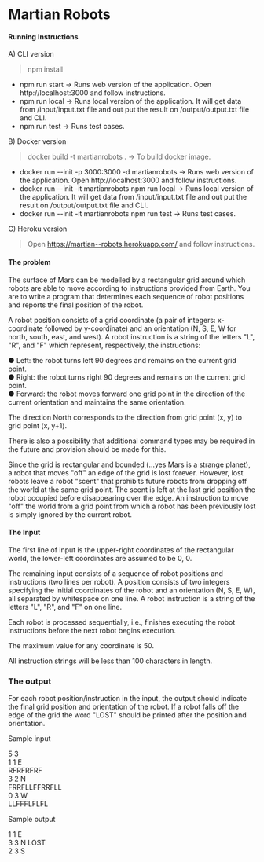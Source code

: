 Martian Robots
============


#### Running Instructions

A) CLI version

> npm install
- npm run start -> Runs web version of the application. Open http://localhost:3000 and follow instructions.
- npm run local -> Runs local version of the application. It will get data from /input/input.txt file and  out put the result on /output/output.txt file and CLI.
- npm run test -> Runs test cases.

B) Docker version

> docker build -t martianrobots . -> To build docker image.
- docker run --init -p 3000:3000 -d martianrobots -> Runs web version of the application. Open http://localhost:3000 and follow instructions.
- docker run --init -it martianrobots npm run local -> Runs local version of the application. It will get data from /input/input.txt file and  out put the result on /output/output.txt file and CLI.
- docker run --init -it martianrobots npm run test -> Runs test cases.

C) Heroku version

> Open https://martian--robots.herokuapp.com/ and follow instructions.


#### The problem

The surface of Mars can be modelled by a rectangular grid around which robots are
able to move according to instructions provided from Earth. You are to write a program
that determines each sequence of robot positions and reports the final position of the
robot.

A robot position consists of a grid coordinate (a pair of integers: x-coordinate followed
by y-coordinate) and an orientation (N, S, E, W for north, south, east, and west). A robot
instruction is a string of the letters "L", "R", and "F" which represent, respectively, the
instructions:

● Left: the robot turns left 90 degrees and remains on the current grid point.<br />
● Right: the robot turns right 90 degrees and remains on the current grid point.<br />
● Forward: the robot moves forward one grid point in the direction of the current orientation and maintains the same orientation.<br />

The direction North corresponds to the direction from grid point (x, y) to grid point (x,
y+1).

There is also a possibility that additional command types may be required in the future
and provision should be made for this.

Since the grid is rectangular and bounded (...yes Mars is a strange planet), a robot that
moves "off" an edge of the grid is lost forever. However, lost robots leave a robot "scent"
that prohibits future robots from dropping off the world at the same grid point. The scent
is left at the last grid position the robot occupied before disappearing over the edge. An
instruction to move "off" the world from a grid point from which a robot has been
previously lost is simply ignored by the current robot.


#### The Input

The first line of input is the upper-right coordinates of the rectangular world, the
lower-left coordinates are assumed to be 0, 0.

The remaining input consists of a sequence of robot positions and instructions (two lines
per robot). A position consists of two integers specifying the initial coordinates of the
robot and an orientation (N, S, E, W), all separated by whitespace on one line. A robot
instruction is a string of the letters "L", "R", and "F" on one line.

Each robot is processed sequentially, i.e., finishes executing the robot instructions
before the next robot begins execution.

The maximum value for any coordinate is 50.

All instruction strings will be less than 100 characters in length.


### The output

For each robot position/instruction in the input, the output should indicate the final grid
position and orientation of the robot. If a robot falls off the edge of the grid the word
"LOST" should be printed after the position and orientation.

Sample input

5 3<br />
1 1 E<br />
RFRFRFRF<br />
3 2 N<br />
FRRFLLFFRRFLL<br />
0 3 W<br />
LLFFFLFLFL<br />

Sample output

1 1 E<br />
3 3 N LOST<br />
2 3 S<br />
